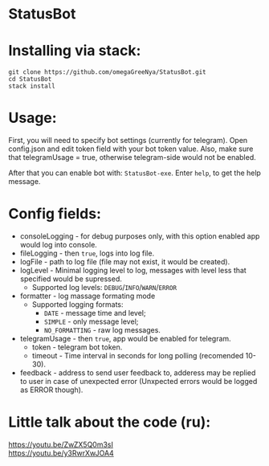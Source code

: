 # StatusBot

# Installing via stack:
```
git clone https://github.com/omegaGreeNya/StatusBot.git
cd StatusBot
stack install
```


# Usage:
First, you will need to specify bot settings (currently for telegram). Open config.json and edit token field with your bot token value. Also, make sure that telegramUsage = true, otherwise telegram-side would not be enabled.

After that you can enable bot with:
`StatusBot-exe`. Enter `help`, to get the help message.


# Config fields:
- consoleLogging - for debug purposes only, with this option enabled app would log into console.
- fileLogging - then `true`, logs into log file.
- logFile - path to log file (file may not exist, it would be created).
- logLevel - Minimal logging level to log, messages with level less that specified would be supressed.
  - Supported log levels:  `DEBUG`/`INFO`/`WARN`/`ERROR`
- formatter - log massage formating mode
  - Supported logging formats:
    - `DATE` - message time and level;
    - `SIMPLE` - only message level;
    - `NO_FORMATTING` - raw log messages.
- telegramUsage - then `true`, app would be enabled for telegram.
  - token - telegram bot token.
  - timeout - Time interval in seconds for long polling (recomended 10-30).
- feedback - address to send user feedback to, adderess may be replied to user in case of unexpected error (Unxpected errors would be logged as ERROR though).

# Little talk about the code (ru):
https://youtu.be/ZwZX5Q0m3sI \
https://youtu.be/y3RwrXwJOA4
